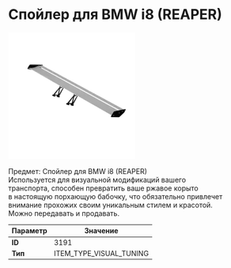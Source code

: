 # Спойлер для BMW i8 (REAPER)

![Item Image](../img/3191.webp?raw=true)

Предмет: Спойлер для BMW i8 (REAPER)<br>Используется для визуальной модификаций вашего<br>транспорта, способен превратить ваше ржавое корыто<br>в настоящую порхающую бабочку, что обязательно привлечет<br>внимание прохожих своим уникальным стилем и красотой.<br>Можно передавать и продавать.


| Параметр | Значение |
|----------|----------|
| **ID** | 3191 |
| **Тип** | ITEM_TYPE_VISUAL_TUNING |

